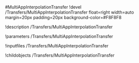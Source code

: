 <!-- MOOSE Object Documentation Stub: Remove this when content is added. -->
#MultiAppInterpolationTransfer
!devel /Transfers/MultiAppInterpolationTransfer float=right width=auto margin=20px padding=20px background-color=#F8F8F8

!description /Transfers/MultiAppInterpolationTransfer

!parameters /Transfers/MultiAppInterpolationTransfer

!inputfiles /Transfers/MultiAppInterpolationTransfer

!childobjects /Transfers/MultiAppInterpolationTransfer
